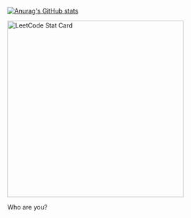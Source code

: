 [![Anurag's GitHub stats](https://github-readme-stats.vercel.app/api?username=Yedam101)](https://github.com/anuraghazra/github-readme-stats)

<a href="https://github.com/KnlnKS/leetcode-stats">
  <img alt="LeetCode Stat Card" src="https://apu5rh8gxk.execute-api.us-east-1.amazonaws.com/default/leetcode-stats?username=KnlnKS&theme=dark" width="400"/>
</a>

Who are you?
